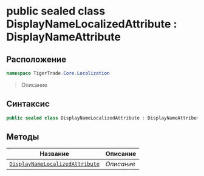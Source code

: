 
# public sealed class DisplayNameLocalizedAttribute : DisplayNameAttribute
## Расположение
```csharp
namespace TigerTrade.Core.Localization
```



> Описание

## Синтаксис
```csharp
public sealed class DisplayNameLocalizedAttribute : DisplayNameAttribute
```


## Методы
| Название | Описание |
| --- | --- |
| [`DisplayNameLocalizedAttribute`](./DisplayNameLocalizedAttribute.cs/Методы/DisplayNameLocalizedAttribute.md) | *Описание* |



